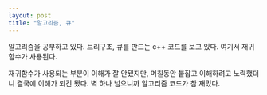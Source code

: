 ```yaml
---
layout: post
title: "알고리즘, 큐"
---
```


알고리즘을 공부하고 있다.
트리구조, 큐를 만드는 c++ 코드를 보고 있다.
여기서 재귀함수가 사용된다.

재귀함수가 사용되는 부분이 이해가 잘 안됐지만,
며칠동안 붙잡고 이해하려고 노력했더니 결국에 이해가 되긴 됐다.
벽 하나 넘으니까 알고리즘 코드가 참 재밌다.
